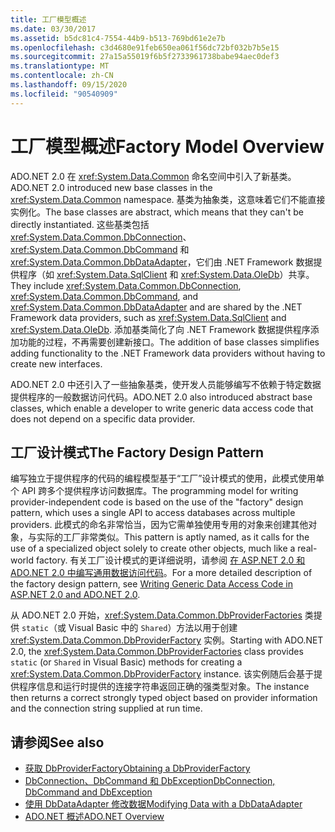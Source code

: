 ```yaml
---
title: 工厂模型概述
ms.date: 03/30/2017
ms.assetid: b5dc81c4-7554-44b9-b513-769bd61e2e7b
ms.openlocfilehash: c3d4680e91feb650ea061f56dc72bf032b7b5e15
ms.sourcegitcommit: 27a15a55019f6b5f2733961738babe94aec0def3
ms.translationtype: MT
ms.contentlocale: zh-CN
ms.lasthandoff: 09/15/2020
ms.locfileid: "90540909"
---
```

# <a name="factory-model-overview"></a><span data-ttu-id="aa8ea-102">工厂模型概述</span><span class="sxs-lookup"><span data-stu-id="aa8ea-102">Factory Model Overview</span></span>
<span data-ttu-id="aa8ea-103">ADO.NET 2.0 在 <xref:System.Data.Common> 命名空间中引入了新基类。</span><span class="sxs-lookup"><span data-stu-id="aa8ea-103">ADO.NET 2.0 introduced new base classes in the <xref:System.Data.Common> namespace.</span></span> <span data-ttu-id="aa8ea-104">基类为抽象类，这意味着它们不能直接实例化。</span><span class="sxs-lookup"><span data-stu-id="aa8ea-104">The base classes are abstract, which means that they can't be directly instantiated.</span></span> <span data-ttu-id="aa8ea-105">这些基类包括 <xref:System.Data.Common.DbConnection>、<xref:System.Data.Common.DbCommand> 和 <xref:System.Data.Common.DbDataAdapter>，它们由 .NET Framework 数据提供程序（如 <xref:System.Data.SqlClient> 和 <xref:System.Data.OleDb>）共享。</span><span class="sxs-lookup"><span data-stu-id="aa8ea-105">They include <xref:System.Data.Common.DbConnection>, <xref:System.Data.Common.DbCommand>, and <xref:System.Data.Common.DbDataAdapter> and are shared by the .NET Framework data providers, such as <xref:System.Data.SqlClient> and <xref:System.Data.OleDb>.</span></span> <span data-ttu-id="aa8ea-106">添加基类简化了向 .NET Framework 数据提供程序添加功能的过程，不再需要创建新接口。</span><span class="sxs-lookup"><span data-stu-id="aa8ea-106">The addition of base classes simplifies adding functionality to the .NET Framework data providers without having to create new interfaces.</span></span>  
  
 <span data-ttu-id="aa8ea-107">ADO.NET 2.0 中还引入了一些抽象基类，使开发人员能够编写不依赖于特定数据提供程序的一般数据访问代码。</span><span class="sxs-lookup"><span data-stu-id="aa8ea-107">ADO.NET 2.0 also introduced abstract base classes, which enable a developer to write generic data access code that does not depend on a specific data provider.</span></span>  
  
## <a name="the-factory-design-pattern"></a><span data-ttu-id="aa8ea-108">工厂设计模式</span><span class="sxs-lookup"><span data-stu-id="aa8ea-108">The Factory Design Pattern</span></span>  
 <span data-ttu-id="aa8ea-109">编写独立于提供程序的代码的编程模型基于“工厂”设计模式的使用，此模式使用单个 API 跨多个提供程序访问数据库。</span><span class="sxs-lookup"><span data-stu-id="aa8ea-109">The programming model for writing provider-independent code is based on the use of the "factory" design pattern, which uses a single API to access databases across multiple providers.</span></span> <span data-ttu-id="aa8ea-110">此模式的命名非常恰当，因为它需单独使用专用的对象来创建其他对象，与实际的工厂非常类似。</span><span class="sxs-lookup"><span data-stu-id="aa8ea-110">This pattern is aptly named, as it calls for the use of a specialized object solely to create other objects, much like a real-world factory.</span></span> <span data-ttu-id="aa8ea-111">有关工厂设计模式的更详细说明，请参阅 [在 ASP.NET 2.0 和 ADO.NET 2.0 中编写通用数据访问代码](/previous-versions/dotnet/articles/ms971499(v=msdn.10))。</span><span class="sxs-lookup"><span data-stu-id="aa8ea-111">For a more detailed description of the factory design pattern, see [Writing Generic Data Access Code in ASP.NET 2.0 and ADO.NET 2.0](/previous-versions/dotnet/articles/ms971499(v=msdn.10)).</span></span>
  
 <span data-ttu-id="aa8ea-112">从 ADO.NET 2.0 开始，<xref:System.Data.Common.DbProviderFactories> 类提供 `static`（或 Visual Basic 中的 `Shared`）方法以用于创建 <xref:System.Data.Common.DbProviderFactory> 实例。</span><span class="sxs-lookup"><span data-stu-id="aa8ea-112">Starting with ADO.NET 2.0, the <xref:System.Data.Common.DbProviderFactories> class provides `static` (or `Shared` in Visual Basic) methods for creating a <xref:System.Data.Common.DbProviderFactory> instance.</span></span> <span data-ttu-id="aa8ea-113">该实例随后会基于提供程序信息和运行时提供的连接字符串返回正确的强类型对象。</span><span class="sxs-lookup"><span data-stu-id="aa8ea-113">The instance then returns a correct strongly typed object based on provider information and the connection string supplied at run time.</span></span>  
  
## <a name="see-also"></a><span data-ttu-id="aa8ea-114">请参阅</span><span class="sxs-lookup"><span data-stu-id="aa8ea-114">See also</span></span>

- [<span data-ttu-id="aa8ea-115">获取 DbProviderFactory</span><span class="sxs-lookup"><span data-stu-id="aa8ea-115">Obtaining a DbProviderFactory</span></span>](obtaining-a-dbproviderfactory.md)
- [<span data-ttu-id="aa8ea-116">DbConnection、DbCommand 和 DbException</span><span class="sxs-lookup"><span data-stu-id="aa8ea-116">DbConnection, DbCommand and DbException</span></span>](dbconnection-dbcommand-and-dbexception.md)
- [<span data-ttu-id="aa8ea-117">使用 DbDataAdapter 修改数据</span><span class="sxs-lookup"><span data-stu-id="aa8ea-117">Modifying Data with a DbDataAdapter</span></span>](modifying-data-with-a-dbdataadapter.md)
- [<span data-ttu-id="aa8ea-118">ADO.NET 概述</span><span class="sxs-lookup"><span data-stu-id="aa8ea-118">ADO.NET Overview</span></span>](ado-net-overview.md)

